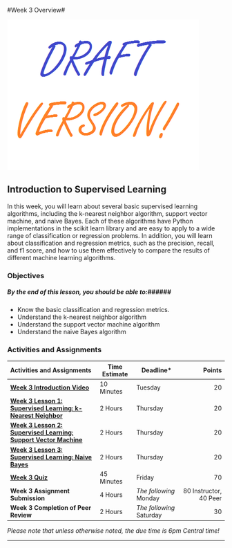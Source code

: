 #Week 3 Overview#

![Draft](../images/Draft_Version_picture.png)

## Introduction to Supervised Learning ##

In this week, you will learn about several basic supervised learning
algorithms, including the k-nearest neighbor algorithm, support vector
machine, and naive Bayes. Each of these algorithms have Python
implementations in the scikit learn library and are easy to apply to a
wide range of classification or regression problems. In addition, you
will learn about classification and regression metrics, such as the
precision, recall, and f1 score, and how to use them effectively to
compare the results of different machine learning algorithms.

### Objectives ###

##### By the end of this lesson, you should be able to:######

- Know the basic classification and regression metrics.
- Understand the k-nearest neighbor algorithm
- Understand the support vector machine algorithm
- Understand the naive Bayes algorithm

### Activities and Assignments ###

|Activities and Assignments | Time Estimate | Deadline* | Points|
|:------| -----|-------|----------:|
|**[Week 3 Introduction Video][wv]** |10 Minutes|Tuesday|20|
|**[Week 3 Lesson 1: Supervised Learning: k-Nearest Neighbor](lesson1.md)**| 2 Hours |Thursday| 20|
|**[Week 3 Lesson 2: Supervised Learning: Support Vector Machine](lesson2.md)**| 2 Hours | Thursday | 20 |
|**[Week 3 Lesson 3: Supervised Learning: Naive Bayes](lesson3.md)**| 2 Hours | Thursday| 20 |
|**[Week 3 Quiz][wq]**| 45 Minutes | Friday | 70|
|**Week 3 Assignment Submission**| 4 Hours | *The following* Monday | 80 Instructor, 40 Peer | 
|**Week 3 Completion of Peer Review**| 2 Hours | *The following* Saturday | 30 | 

*Please note that unless otherwise noted, the due time is 6pm Central time!*

----------
[wv]: https://mediaspace.illinois.edu/media/XXXX
[wq]: https://learn.illinois.edu/mod/quiz/YYYY
